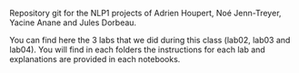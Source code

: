 Repository git for the NLP1 projects of Adrien Houpert, Noé Jenn-Treyer, Yacine Anane and Jules Dorbeau.

You can find here the 3 labs that we did during this class (lab02, lab03 and lab04).
You will find in each folders the instructions for each lab and explanations are provided in each notebooks.

